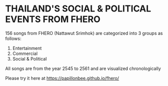 # THAILAND'S SOCIAL & POLITICAL EVENTS FROM FHERO
156 songs from FHERO (Nattawut Srimhok) are categorized into 3 groups as follows:
1. Entertainment
2. Commercial
3. Social & Political

All songs are from the year 2545 to 2561 and are visualized chronologically

Please try it here at https://papillonbee.github.io/fhero/
